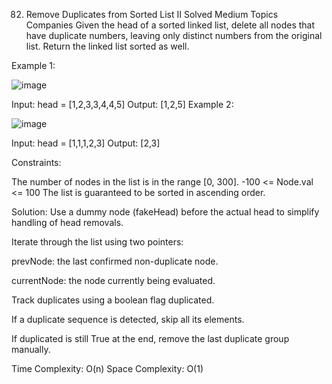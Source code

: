 82. Remove Duplicates from Sorted List II
Solved
Medium
Topics
Companies
Given the head of a sorted linked list, delete all nodes that have duplicate numbers, leaving only distinct numbers from the original list. Return the linked list sorted as well.

 

Example 1:

![image](https://github.com/user-attachments/assets/cd3ce386-6cc9-44f1-b167-ed9ca784dbea)

Input: head = [1,2,3,3,4,4,5]
Output: [1,2,5]
Example 2:

![image](https://github.com/user-attachments/assets/f68c029f-c51f-4148-b995-310e8e39617f)


Input: head = [1,1,1,2,3]
Output: [2,3]
 

Constraints:

The number of nodes in the list is in the range [0, 300].
-100 <= Node.val <= 100
The list is guaranteed to be sorted in ascending order.

Solution:
Use a dummy node (fakeHead) before the actual head to simplify handling of head removals.

Iterate through the list using two pointers:

prevNode: the last confirmed non-duplicate node.

currentNode: the node currently being evaluated.

Track duplicates using a boolean flag duplicated.

If a duplicate sequence is detected, skip all its elements.

If duplicated is still True at the end, remove the last duplicate group manually.


Time Complexity:
O(n)
Space Complexity:
O(1)
